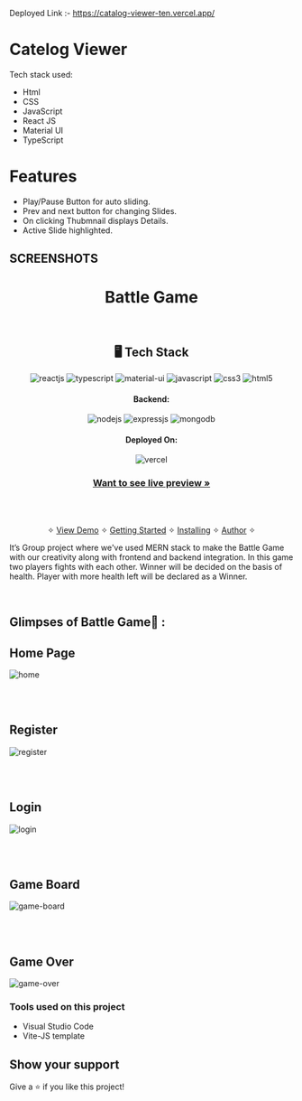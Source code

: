 Deployed Link :- https://catalog-viewer-ten.vercel.app/


# Catelog Viewer

Tech stack used:

* Html
* CSS
* JavaScript
* React JS
* Material UI
* TypeScript

# Features

* Play/Pause Button for auto sliding.
* Prev and next button for changing Slides.
* On clicking Thubmnail displays Details.
* Active Slide highlighted.


## SCREENSHOTS



<h1 align="center">Battle Game</h1>

<br />


<h2 align="center">🖥️ Tech Stack</h2>

<p align="center">
  <img src="https://img.shields.io/badge/React-20232A?style=for-the-badge&logo=react&logoColor=61DAFB" alt="reactjs" />
  <img src="https://img.shields.io/badge/TypeScript-593D88?style=for-the-badge&logo=typescript&logoColor=white" alt="typescript" />
  <img src="https://img.shields.io/badge/MATERIAL%20UI-3bc7bd?style=for-the-badge&logo=material&logoColor=white" alt="material-ui" />
  <img src="https://img.shields.io/badge/JavaScript-323330?style=for-the-badge&logo=javascript&logoColor=F7DF1E" alt="javascript" />
  <img src="https://img.shields.io/badge/CSS3-1572B6?style=for-the-badge&logo=css3&logoColor=white" alt="css3" />
  <img src="https://img.shields.io/badge/HTML5-E34F26?style=for-the-badge&logo=html5&logoColor=white" alt="html5" />
</p>


<h4 align="center">Backend:</h4>

<p align="center">
  <img src="https://img.shields.io/badge/Node.js-339933?style=for-the-badge&logo=nodedotjs&logoColor=white" alt="nodejs" />
  <img src="https://img.shields.io/badge/Express.js-000000?style=for-the-badge&logo=express&logoColor=white" alt="expressjs" />
  <img src="https://img.shields.io/badge/MongoDB-4EA94B?style=for-the-badge&logo=mongodb&logoColor=white" alt="mongodb" />
</p>





<h4 align="center">Deployed On:</h4>

<p align="center">
  <img src="https://img.shields.io/badge/Netlify-00C7B7?style=for-the-badge&logo=netlify&logoColor=white" alt="vercel" />
</p>



<h3 align="center"><a href="https://frontend-drab-eta.vercel.app/"><strong>Want to see live preview »</strong></a></h3>


<br />

<p align="center">
  <br />&#10023;
  <a href="https://frontend-drab-eta.vercel.app/">View Demo</a> &#10023;
  <a href="#Getting-Started">Getting Started</a> &#10023; 
  <a href="#Install">Installing</a> &#10023;
  <a href="#Contact">Author</a> &#10023;
</p>

It’s Group project where we've used MERN stack to make the Battle Game with our creativity along with frontend and backend integration. In this game two players fights with each other. Winner will be decided on the basis of health. Player with more health left will be declared as a Winner.


<br />

## Glimpses of Battle Game🙈 :
## Home Page 
![home](https://user-images.githubusercontent.com/107467642/223194297-b9bc6b6c-55fd-4ee4-a8ef-00074b8c4c71.png)


<br/><br/>
## Register
![register](https://user-images.githubusercontent.com/107467642/223194415-d91d27e0-5077-4a02-9574-93f7c8846390.png)


<br/><br/>
## Login
![login](https://user-images.githubusercontent.com/107467642/223194464-7cdfc38b-70fd-4cfb-8884-68c123518bf1.png)


<br/> <br/>
## Game Board
![game-board](https://user-images.githubusercontent.com/107467642/223194569-faf46d20-f3c5-4e95-9c7d-d455f3267789.png)


<br/><br />
## Game Over
![game-over](https://user-images.githubusercontent.com/107467642/223194727-36aac618-c9aa-4cee-bff1-dc220dde3ade.png)


### Tools used on this project

- Visual Studio Code
- Vite-JS template


## Show your support

Give a ⭐️ if you like this project!






